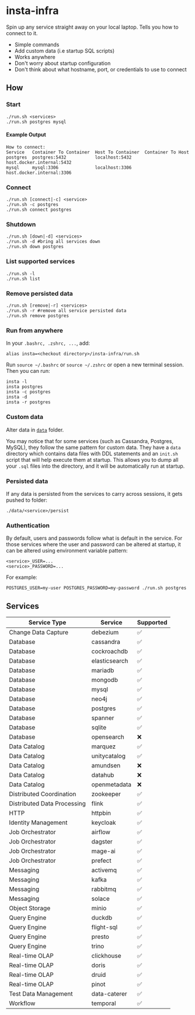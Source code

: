 # insta-infra

Spin up any service straight away on your local laptop. Tells you how to connect to it.

- Simple commands
- Add custom data (i.e startup SQL scripts)
- Works anywhere
- Don't worry about startup configuration
- Don't think about what hostname, port, or credentials to use to connect

## How

### Start

```shell
./run.sh <services>
./run.sh postgres mysql
```

#### Example Output

```shell
How to connect:
Service   Container To Container  Host To Container  Container To Host
postgres  postgres:5432           localhost:5432     host.docker.internal:5432
mysql     mysql:3306              localhost:3306     host.docker.internal:3306
```

### Connect

```shell
./run.sh [connect|-c] <service>
./run.sh -c postgres
./run.sh connect postgres
```

### Shutdown

```shell
./run.sh [down|-d] <services>
./run.sh -d #bring all services down
./run.sh down postgres
```

### List supported services

```shell
./run.sh -l
./run.sh list
```

### Remove persisted data

```shell
./run.sh [remove|-r] <services>
./run.sh -r #remove all service persisted data
./run.sh remove postgres
```

### Run from anywhere

In your `.bashrc, .zshrc, ...`, add:

```shell
alias insta=<checkout directory>/insta-infra/run.sh
```

Run `source ~/.bashrc` or `source ~/.zshrc` or open a new terminal session. Then you can run:

```shell
insta -l
insta postgres
insta -c postgres
insta -d
insta -r postgres
```

### Custom data

Alter data in [`data`](data) folder.
  
You may notice that for some services (such as Cassandra, Postgres, MySQL), they follow the same pattern for custom
data. They have a `data` directory which contains data files with DDL statements and an `init.sh` script that will help
execute them at startup. This allows you to dump all your `.sql` files into the directory, and it will be automatically
run at startup.


### Persisted data

If any data is persisted from the services to carry across sessions, it gets pushed to folder:

`./data/<service>/persist`

### Authentication

By default, users and passwords follow what is default in the service. For those services where the user and password
can be altered at startup, it can be altered using environment variable pattern:
```shell
<service>_USER=...
<service>_PASSWORD=...
```

For example:
```shell
POSTGRES_USER=my-user POSTGRES_PASSWORD=my-password ./run.sh postgres
```

## Services

| Service Type                | Service       | Supported |
|-----------------------------|---------------|-----------|
| Change Data Capture         | debezium      | ✅         |
| Database                    | cassandra     | ✅         |
| Database                    | cockroachdb   | ✅         |
| Database                    | elasticsearch | ✅         |
| Database                    | mariadb       | ✅         |
| Database                    | mongodb       | ✅         |
| Database                    | mysql         | ✅         |
| Database                    | neo4j         | ✅         |
| Database                    | postgres      | ✅         |
| Database                    | spanner       | ✅         |
| Database                    | sqlite        | ✅         |
| Database                    | opensearch    | ❌         |
| Data Catalog                | marquez       | ✅         |
| Data Catalog                | unitycatalog  | ✅         |
| Data Catalog                | amundsen      | ❌         |
| Data Catalog                | datahub       | ❌         |
| Data Catalog                | openmetadata  | ❌         |
| Distributed Coordination    | zookeeper     | ✅         |
| Distributed Data Processing | flink         | ✅         |
| HTTP                        | httpbin       | ✅         |
| Identity Management         | keycloak      | ✅         |
| Job Orchestrator            | airflow       | ✅         |
| Job Orchestrator            | dagster       | ✅         |
| Job Orchestrator            | mage-ai       | ✅         |
| Job Orchestrator            | prefect       | ✅         |
| Messaging                   | activemq      | ✅         |
| Messaging                   | kafka         | ✅         |
| Messaging                   | rabbitmq      | ✅         |
| Messaging                   | solace        | ✅         |
| Object Storage              | minio         | ✅         |
| Query Engine                | duckdb        | ✅         |
| Query Engine                | flight-sql    | ✅         |
| Query Engine                | presto        | ✅         |
| Query Engine                | trino         | ✅         |
| Real-time OLAP              | clickhouse    | ✅         |
| Real-time OLAP              | doris         | ✅         |
| Real-time OLAP              | druid         | ✅         |
| Real-time OLAP              | pinot         | ✅         |
| Test Data Management        | data-caterer  | ✅         |
| Workflow                    | temporal      | ✅         | 


